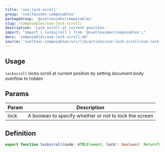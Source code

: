 ```yaml
---
title: 'use-lock-scroll'
group: 'svelteuidev-composables'
packageGroup: '@svelteuidev/composables'
slug: /composables/use-lock-scroll/
description: 'Lock scroll at current position.'
import: "import { lockscroll } from '@svelteuidev/composables';"
docs: 'composables/use-lock-scroll.md'
source: 'svelteui-composables/src/lib/actions/use-lock-scroll/use-lock-scroll.ts'
---
```


<script lang='ts'>
    import { Demo, ComposableDemos } from "@svelteuidev/demos";
    import { Heading} from 'components'
</script>

<Heading />

## Usage

`lockscroll` locks scroll at current position by setting document.body overflow to hidden

<Demo demo={ComposableDemos.useLockScrollDemo.usage} />

## Params

| Param | Description                                            |
| ----- | ------------------------------------------------------ |
| lock  | A boolean to specify whether or not to lock the screen |

## Definition

```ts
export function lockscroll(node: HTMLElement, lock?: boolean): ReturnType<Action>;
```
